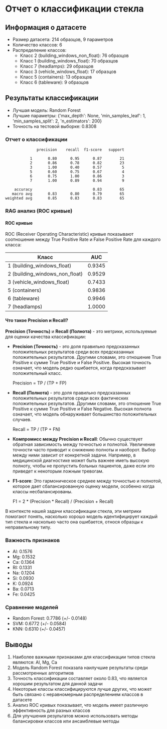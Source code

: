 # Отчет о классификации стекла

## Информация о датасете
* Размер датасета: 214 образцов, 9 параметров
* Количество классов: 6
* Распределение классов:
  - Класс 2 (building_windows_non_float): 76 образцов
  - Класс 1 (building_windows_float): 70 образцов
  - Класс 7 (headlamps): 29 образцов
  - Класс 3 (vehicle_windows_float): 17 образцов
  - Класс 5 (containers): 13 образцов
  - Класс 6 (tableware): 9 образцов

## Результаты классификации
* Лучшая модель: Random Forest
* Лучшие параметры: {'max_depth': None, 'min_samples_leaf': 1, 'min_samples_split': 2, 'n_estimators': 200}
* Точность на тестовой выборке: 0.8308

### Отчет о классификации
```
              precision    recall  f1-score   support

           1       0.80      0.95      0.87        21
           2       0.86      0.78      0.82        23
           3       1.00      0.40      0.57         5
           5       0.60      0.75      0.67         4
           6       0.75      1.00      0.86         3
           7       1.00      0.89      0.94         9

    accuracy                           0.83        65
   macro avg       0.83      0.80      0.79        65
weighted avg       0.85      0.83      0.83        65
```

### RAG анализ (ROC кривые)
#### ROC кривые
ROC (Receiver Operating Characteristic) кривые показывают соотношение между True Positive Rate и False Positive Rate для каждого класса:

| Класс | AUC |
|-------|------|
| 1 (building_windows_float) | 0.9345 |
| 2 (building_windows_non_float) | 0.9529 |
| 3 (vehicle_windows_float) | 0.7433 |
| 5 (containers) | 0.9836 |
| 6 (tableware) | 0.9946 |
| 7 (headlamps) | 1.0000 |

#### Что такое Precision и Recall?
**Precision (Точность)** и **Recall (Полнота)** - это метрики, используемые для оценки качества классификации:

* **Precision (Точность)** - это доля правильно предсказанных положительных результатов среди всех предсказанных положительных результатов. Другими словами, это отношение True Positive к сумме True Positive и False Positive. Высокая точность означает, что модель редко ошибается, когда предсказывает положительный класс.

  Precision = TP / (TP + FP)

* **Recall (Полнота)** - это доля правильно предсказанных положительных результатов среди всех фактических положительных результатов. Другими словами, это отношение True Positive к сумме True Positive и False Negative. Высокая полнота означает, что модель обнаруживает большинство положительных случаев.

  Recall = TP / (TP + FN)

* **Компромисс между Precision и Recall**: Обычно существует обратная зависимость между точностью и полнотой. Увеличение точности часто приводит к снижению полноты и наоборот. Выбор между ними зависит от конкретной задачи. Например, в медицинской диагностике может быть важнее иметь высокую полноту, чтобы не пропустить больных пациентов, даже если это приведет к некоторым ложным тревогам.

* **F1-score**: Это гармоническое среднее между точностью и полнотой, которое дает сбалансированную оценку модели, особенно когда классы несбалансированы.

  F1 = 2 * (Precision * Recall) / (Precision + Recall)

В контексте нашей задачи классификации стекла, эти метрики помогают понять, насколько хорошо модель идентифицирует каждый тип стекла и насколько часто она ошибается, относя образцы к неправильному типу.

### Важность признаков
* Al: 0.1576
* Mg: 0.1532
* Ca: 0.1364
* RI: 0.1331
* Na: 0.1204
* Si: 0.0930
* K: 0.0924
* Ba: 0.0713
* Fe: 0.0425

### Сравнение моделей
* Random Forest: 0.7786 (+/- 0.0148)
* SVM: 0.6772 (+/- 0.0584)
* KNN: 0.6310 (+/- 0.0457)

## Выводы
1. Наиболее важными признаками для классификации типов стекла являются: Al, Mg, Ca
2. Модель Random Forest показала наилучшие результаты среди рассмотренных алгоритмов
3. Точность классификации составляет около 0.83, что является хорошим результатом для данной задачи
4. Некоторые классы классифицируются лучше других, что может быть связано с неравномерным распределением классов в датасете
5. Анализ ROC кривых показывает, что модель имеет различную эффективность для разных классов
6. Для улучшения результатов можно использовать методы балансировки классов или ансамблевые методы
